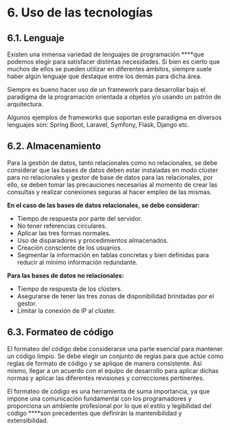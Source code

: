 # 6. Uso de las tecnologías

## 6.1. Lenguaje

Existen una inmensa variedad de lenguajes de programación ****que podemos elegir para satisfacer distintas necesidades. Si bien es cierto que muchos de ellos se pueden utilizar en diferentes ámbitos, siempre suele haber algún lenguaje que destaque entre los demás para dicha área.

Siempre es bueno hacer uso de un framework para desarrollar bajo el paradigma de la programación orientada a objetos y/o usando un patrón de arquitectura.

Algunos ejemplos de frameworks que soportan este paradigma en diversos lenguajes son: Spring Boot, Laravel, Symfony, Flask, Django etc.

## 6.2. Almacenamiento

Para la gestión de datos, tanto relacionales como no relacionales, se debe considerar que las bases de datos deben estar instaladas en modo clúster para no relacionales y gestor de base de datos para las relacionales, por ello, se deben tomar las precauciones necesarias al momento de crear las consultas y realizar conexiones seguras al hacer empleo de las mismas.

**En el caso de las bases de datos relacionales, se debe considerar:**

- Tiempo de respuesta por parte del servidor.
- No tener referencias circulares.
- Aplicar las tres formas normales.
- Uso de disparadores y procedimientos almacenados.
- Creación consciente de los usuarios.
- Segmentar la información en tablas concretas y bien definidas para reducir al mínimo información redundante.

**Para las bases de datos no relacionales:**

- Tiempo de respuesta de los clústers.
- Asegurarse de tener las tres zonas de disponibilidad brindadas por el gestor.
- Limitar la conexión de IP al clúster.

## 6.3. Formateo de código

El formateo del código debe considerarse una parte esencial para mantener un código limpio. Se debe elegir un conjunto de reglas para que actúe como reglas de formato de código y se aplique de manera consistente. Así mismo, llegar a un acuerdo con el equipo de desarrollo para aplicar dichas normas y aplicar las diferentes revisiones y correcciones pertinentes.

El formateo de código es una herramienta de suma importancia, ya que impone una comunicación fundamental con los programadores y proporciona un ambiente profesional por lo que el estilo y legibilidad del código ****son precedentes que definirán la mantenibilidad y extensibilidad.
